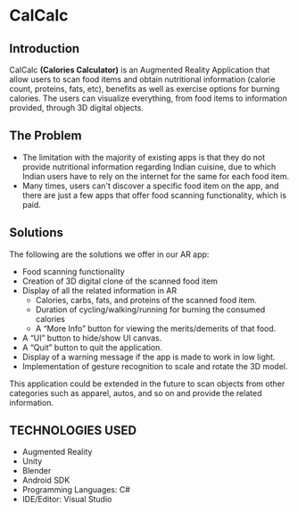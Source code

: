 # CalCalc

## Introduction
CalCalc __(Calories Calculator)__ is an Augmented Reality Application that allow users to scan food
items and obtain nutritional information (calorie count, proteins, fats, etc), benefits as well as
exercise options for burning calories. The users can visualize everything, from food
items to information provided, through 3D digital objects.

## The Problem
- The limitation with the majority of existing apps is that they do not provide nutritional
information regarding Indian cuisine, due to which Indian users have to rely on the
internet for the same for each food item.
- Many times, users can't discover a specific food item on the app, and there are just a few
apps that offer food scanning functionality, which is paid.
## Solutions
The following are the solutions we offer in our AR app:
- Food scanning functionality
- Creation of 3D digital clone of the scanned food item
- Display of all the related information in AR
  - Calories, carbs, fats, and proteins of the scanned food item.
  - Duration of cycling/walking/running for burning the consumed calories
  - A “More Info” button for viewing the merits/demerits of that food.
- A “UI” button to hide/show UI canvas.
- A “Quit” button to quit the application.
- Display of a warning message if the app is made to work in low light.
- Implementation of gesture recognition to scale and rotate the 3D
model.

This application could be extended in the future to scan objects from other categories such as
apparel, autos, and so on and provide the related information.

## TECHNOLOGIES USED
- Augmented Reality
- Unity
- Blender
- Android SDK
- Programming Languages: C#
- IDE/Editor: Visual Studio


